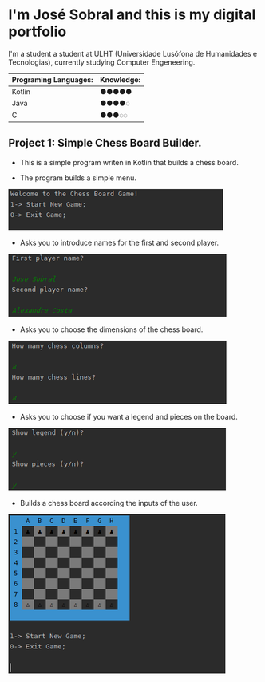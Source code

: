 # I'm José Sobral and this is my digital portfolio

I'm a student a student at ULHT (Universidade Lusófona de Humanidades e Tecnologias), currently studying Computer Engeneering.

| Programing Languages:  | Knowledge:   |
| :---                   | :---         |
| Kotlin                 | ●●●●●        |
| Java                   | ●●●●◌        |
| C                      | ●●●◌◌        |


## Project 1: Simple Chess Board Builder.
* This is a simple program writen in Kotlin that builds a chess board.

* The program builds a simple menu.

![](https://github.com/josesobral22005813/Portfolio_Jose/blob/main/images/Chess%20Project%20Overview%20Image%201%23.PNG)

* Asks you to introduce names for the first and second player.

![](https://github.com/josesobral22005813/Portfolio_Jose/blob/main/images/Chess%20Project%20Overview%20Image%202%23.PNG)

* Asks you to choose the dimensions of the chess board.

![](https://github.com/josesobral22005813/Portfolio_Jose/blob/main/images/Chess%20Project%20Overview%20Image%203%23.PNG)

* Asks you to choose if you want a legend and pieces on the board.

![](https://github.com/josesobral22005813/Portfolio_Jose/blob/main/images/Chess%20Project%20Overview%20Image%204%23.PNG)

* Builds a chess board according the inputs of the user.

![](https://github.com/josesobral22005813/Portfolio_Jose/blob/main/images/Chess%20Project%20Overview%20Image%205%23.PNG)
